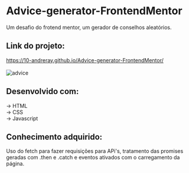 # Advice-generator-FrontendMentor
 Um desafio do frotend mentor, um gerador de conselhos aleatórios.
 
## Link do projeto:
https://10-andreray.github.io/Advice-generator-FrontendMentor/
</br>
</br>
![advice](https://user-images.githubusercontent.com/81325811/169198603-4dab520d-41dc-48ef-8b96-0070668844a1.png)
</br>

## Desenvolvido com:
-> HTML </br>
-> CSS </br>
-> Javascript </br>

## Conhecimento adquirido:
Uso do fetch para fazer requisições para APi's, tratamento das promises geradas com .then e .catch e eventos ativados com o carregamento da página.
